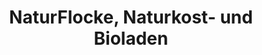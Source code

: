 ---
title: "NaturFlocke, Naturkost- und Bioladen"
url: /plauen/naturflocke-naturkost-und-bioladen/
shop: Supermarkt
---
